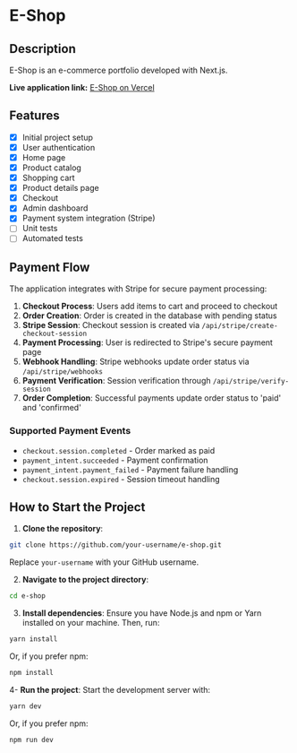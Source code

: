 # E-Shop

## Description

E-Shop is an e-commerce portfolio developed with Next.js.

**Live application link:** [E-Shop on Vercel](https://e-shop-plum.vercel.app)

## Features

- [x] Initial project setup
- [x] User authentication
- [x] Home page
- [x] Product catalog
- [x] Shopping cart
- [x] Product details page
- [x] Checkout
- [x] Admin dashboard
- [x] Payment system integration (Stripe)
- [ ] Unit tests
- [ ] Automated tests

## Payment Flow

The application integrates with Stripe for secure payment processing:

1. **Checkout Process**: Users add items to cart and proceed to checkout
2. **Order Creation**: Order is created in the database with pending status
3. **Stripe Session**: Checkout session is created via `/api/stripe/create-checkout-session`
4. **Payment Processing**: User is redirected to Stripe's secure payment page
5. **Webhook Handling**: Stripe webhooks update order status via `/api/stripe/webhooks`
6. **Payment Verification**: Session verification through `/api/stripe/verify-session`
7. **Order Completion**: Successful payments update order status to 'paid' and 'confirmed'

### Supported Payment Events
- `checkout.session.completed` - Order marked as paid
- `payment_intent.succeeded` - Payment confirmation
- `payment_intent.payment_failed` - Payment failure handling
- `checkout.session.expired` - Session timeout handling

## How to Start the Project

1. **Clone the repository**:

```bash
git clone https://github.com/your-username/e-shop.git
```

Replace `your-username` with your GitHub username.

2. **Navigate to the project directory**:

```bash
cd e-shop
```

3. **Install dependencies**:
   Ensure you have Node.js and npm or Yarn installed on your machine. Then, run:

```bash
yarn install
```

Or, if you prefer npm:

```bash
npm install
```

4- **Run the project**:
Start the development server with:

```bash
yarn dev
```

Or, if you prefer npm:

```bash
npm run dev
```
